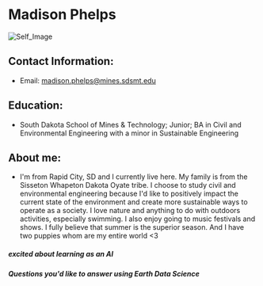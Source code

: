 # Madison Phelps

 ![Self_Image](https://user-images.githubusercontent.com/128856197/227646156-410f6c6f-b9f4-47c3-bea1-133d1506c48f.JPG)


 ## Contact Information:
 - Email: madison.phelps@mines.sdsmt.edu
 ## Education: 
 - South Dakota School of Mines & Technology; Junior; BA in Civil and Environmental Engineering with a minor in Sustainable Engineering
 ## About me: 
 - I'm from Rapid City, SD and I currently live here. My family is from the Sisseton Whapeton Dakota Oyate tribe. I choose to study civil and environmental engineering because I'd like to positively impact the current state of the environment and create more sustainable ways to operate as a society. I love nature and anything to do with outdoors activities, especially swimming. I also enjoy going to music festivals and shows. I fully believe that summer is the superior season. And I have two puppies whom are my entire world <3
 ##### excited about learning as an AI
 ##### Questions you'd like to answer using Earth Data Science
